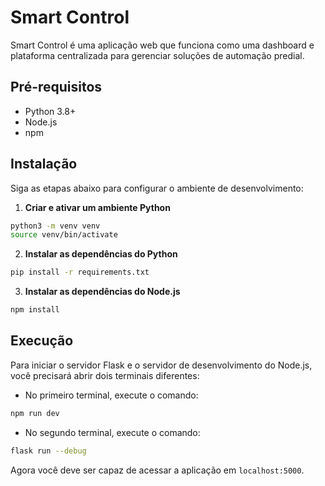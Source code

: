 # Smart Control

Smart Control é uma aplicação web que funciona como uma dashboard e plataforma centralizada para gerenciar soluções de automação predial.

## Pré-requisitos

- Python 3.8+
- Node.js
- npm

## Instalação

Siga as etapas abaixo para configurar o ambiente de desenvolvimento:

1. **Criar e ativar um ambiente Python**

```bash
python3 -m venv venv
source venv/bin/activate
```

2. **Instalar as dependências do Python**

```bash
pip install -r requirements.txt
```

3. **Instalar as dependências do Node.js**

```bash
npm install
```

## Execução

Para iniciar o servidor Flask e o servidor de desenvolvimento do Node.js, você precisará abrir dois terminais diferentes:

- No primeiro terminal, execute o comando:

```bash
npm run dev
```

- No segundo terminal, execute o comando:

```bash
flask run --debug
```

Agora você deve ser capaz de acessar a aplicação em `localhost:5000`.